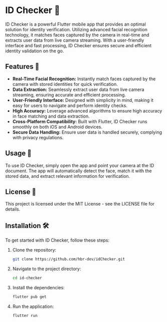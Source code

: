 # ID Checker 📱

ID Checker is a powerful Flutter mobile app that provides an optimal solution for identity verification. Utilizing advanced facial recognition technology, it matches faces captured by the camera in real-time and extracts user data from live camera streaming. With a user-friendly interface and fast processing, ID Checker ensures secure and efficient identity validation on the go.

## Features 🚀

- **Real-Time Facial Recognition:** Instantly match faces captured by the camera with stored identities for quick verification.
- **Data Extraction:** Seamlessly extract user data from live camera streaming, ensuring accurate and efficient processing.
- **User-Friendly Interface:** Designed with simplicity in mind, making it easy for users to navigate and perform identity checks.
- **High Accuracy:** Leverage advanced algorithms to ensure high accuracy in face matching and data extraction.
- **Cross-Platform Compatibility:** Built with Flutter, ID Checker runs smoothly on both iOS and Android devices.
- **Secure Data Handling:** Ensure user data is handled securely, complying with privacy regulations.

## Usage 📖

To use ID Checker, simply open the app and point your camera at the ID document. The app will automatically detect the face, match it with the stored data, and extract relevant information for verification.

## License 📄

This project is licensed under the MIT License - see the LICENSE file for details.

## Installation 🛠️

To get started with ID Checker, follow these steps:

1. Clone the repository:
   ```bash
   git clone https://github.com/hbr-dev/idChecker.git

2. Navigate to the project directory:
   ```bash
   cd id-checker

3. Install the dependencies:
   ```bash
   flutter pub get

4. Run the application:
   ```bash
   flutter run
